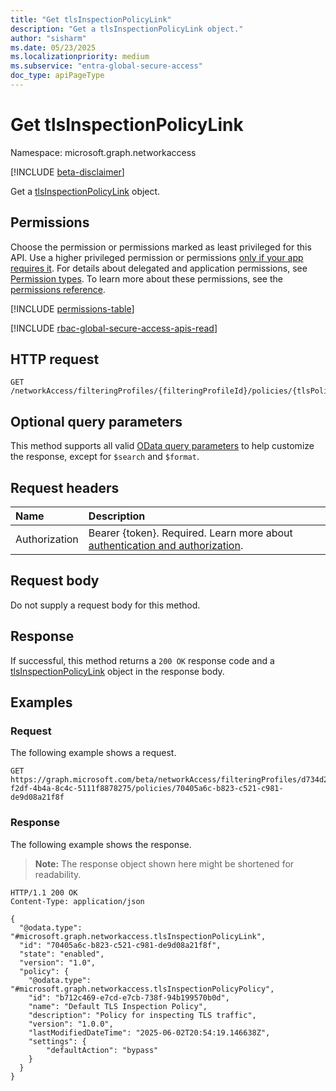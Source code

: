 ```yaml
---
title: "Get tlsInspectionPolicyLink"
description: "Get a tlsInspectionPolicyLink object."
author: "sisharm"
ms.date: 05/23/2025
ms.localizationpriority: medium
ms.subservice: "entra-global-secure-access"
doc_type: apiPageType
---
```


# Get tlsInspectionPolicyLink

Namespace: microsoft.graph.networkaccess

[!INCLUDE [beta-disclaimer](../../includes/beta-disclaimer.md)]

Get a [tlsInspectionPolicyLink](../resources/networkaccess-tlsinspectionpolicylink.md) object.

## Permissions

Choose the permission or permissions marked as least privileged for this API. Use a higher privileged permission or permissions [only if your app requires it](/graph/permissions-overview#best-practices-for-using-microsoft-graph-permissions). For details about delegated and application permissions, see [Permission types](/graph/permissions-overview#permission-types). To learn more about these permissions, see the [permissions reference](/graph/permissions-reference).


<!-- {
  "blockType": "permissions",
  "name": "networkaccess-tlsinspectionpolicylink-get-permissions"
}
-->
[!INCLUDE [permissions-table](../includes/permissions/networkaccess-tlsinspectionpolicylink-get-permissions.md)]

[!INCLUDE [rbac-global-secure-access-apis-read](../includes/rbac-for-apis/rbac-global-secure-access-apis-read.md)]

## HTTP request

<!-- {
  "blockType": "ignored"
}
-->
``` http
GET /networkAccess/filteringProfiles/{filteringProfileId}/policies/{tlsPolicyLinkId}
```

## Optional query parameters

This method supports all valid [OData query parameters](/graph/query-parameters) to help customize the response, except for `$search` and `$format`.

## Request headers

|Name|Description|
|:---|:---|
|Authorization|Bearer {token}. Required. Learn more about [authentication and authorization](/graph/auth/auth-concepts).|

## Request body

Do not supply a request body for this method.

## Response

If successful, this method returns a `200 OK` response code and a [tlsInspectionPolicyLink](../resources/networkaccess-tlsinspectionpolicylink.md) object in the response body.

## Examples

### Request

The following example shows a request.
<!-- {
  "blockType": "request",
  "name": "get_tlsinspectionpolicylink",
  "sampleKeys": ["d734d2de-f2df-4b4a-8c4c-5111f8878275"]
}
-->
``` http
GET https://graph.microsoft.com/beta/networkAccess/filteringProfiles/d734d2de-f2df-4b4a-8c4c-5111f8878275/policies/70405a6c-b823-c521-c981-de9d08a21f8f
```

### Response

The following example shows the response.
>**Note:** The response object shown here might be shortened for readability.
<!-- {
  "blockType": "response",
  "truncated": true,
  "@odata.type": "microsoft.graph.networkaccess.tlsInspectionPolicyLink"
}
-->
``` http
HTTP/1.1 200 OK
Content-Type: application/json

{
  "@odata.type": "#microsoft.graph.networkaccess.tlsInspectionPolicyLink",
  "id": "70405a6c-b823-c521-c981-de9d08a21f8f",
  "state": "enabled",
  "version": "1.0",
  "policy": {
    "@odata.type": "#microsoft.graph.networkaccess.tlsInspectionPolicyPolicy",
    "id": "b712c469-e7cd-e7cb-738f-94b199570b0d",
    "name": "Default TLS Inspection Policy",
    "description": "Policy for inspecting TLS traffic",
    "version": "1.0.0",
    "lastModifiedDateTime": "2025-06-02T20:54:19.146638Z",
    "settings": {
        "defaultAction": "bypass"
    }
  }
}
```